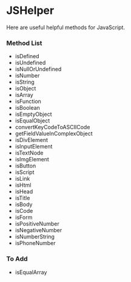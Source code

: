 # JSHelper
Here are useful helpful methods for JavaScript.

### Method List
- isDefined
- isUndefined
- isNullOrUndefined
- isNumber
- isString
- isObject
- isArray
- isFunction
- isBoolean
- isEmptyObject
- isEqualObject
- convertKeyCodeToASCIICode
- getFieldValueInComplexObject
- isDivElement
- isInputElement
- isTextNode
- isImgElement
- isButton
- isScript
- isLink
- isHtml
- isHead
- isTitle
- isBody
- isCode
- isForm
- isPositiveNumber
- isNegativeNumber
- isNumberString
- isPhoneNumber

### To Add
- isEqualArray
